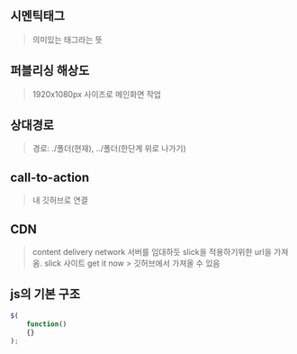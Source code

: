 ## 시멘틱태그
> 의미있는 태그라는 뜻

## 퍼블리싱 해상도
> 1920x1080px 사이즈로 메인화면 작업

## 상대경로
> 경로: ./폴더(현재), ../폴더(한단계 위로 나가기)

## call-to-action
> 내 깃허브로 연결

## CDN
> content delivery network 서버를 임대하듯 slick을 적용하기위한 url을 가져옴. slick 사이트 get it now > 깃허브에서 가져올 수 있음

## js의 기본 구조
```javascript
$(
    function()
    {}
);
```